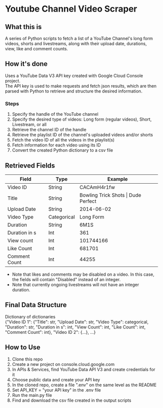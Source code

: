 # Youtube Channel Video Scraper

## What this is
A series of Python scripts to fetch a list of a YouTube Channel's long form videos, shorts and livestreams, along with their upload date, durations, view, like and comment counts. 

## How it's done
Uses a YouTube Data V3 API key created with Google Cloud Console project.  
The API key is used to make requests and fetch json results, which are then parsed with Python to retrieve and structure the desired information.

### Steps
1. Specify the handle of the YouTube channel
2. Specify the desired type of videos: Long form (regular videos), Short, Livestream, or all
3. Retrieve the channel ID of the handle
4. Retrieve the playlist ID of the channel's uploaded videos and/or shorts
5. Fetch the video ID of all the videos in the playlist(s)
6. Fetch information for each video using its ID
7. Convert the created Python dictionary to a csv file

## Retrieved Fields
|Field       |Type      |Example     |
|------------|----------|------|
|Video ID  |String    | CACAmH4r1fw |
|Title | String | Bowling Trick Shots \| Dude Perfect |
|Upload Date |  String | 	2014-06-02 |
|Video Type | Categorical | Long Form	|
|Duration | String | 6M1S	|
|Duration in s| Int | 361 |
|View count| Int | 101744166 |	
|Like Count | Int | 681701 |
|Comment Count | Int | 44255 |

* Note that likes and comments may be disabled on a video. In this case, the fields will contain "Disabled" instead of an integer.
* Note that currently ongoing livestreams will not have an integer duration.


## Final Data Structure
Dictionary of dictionaries  
{"Video ID 1": {"Title": str, "Upload Date": str, "Video Type": categorical, "Duration": str, "Duration in s": int, "View Count": int, "Like Count": int, "Comment Count": int}, "Video ID 2": {...}, ...}  

## How to Use
1. Clone this repo
2. Create a new project on console.cloud.google.com
3. In APIs & Services, find YouTube Data API V3 and create credentials for it
4. Choose public data and create your API key
5. In the cloned repo, create a file ".env" on the same level as the README
6. Set API_KEY = "your API key" in the .env file
7. Run the main.py file
8. Find and download the csv file created in the output scripts
